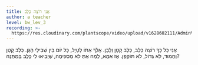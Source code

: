 ```yaml
---
title: אֲנִי רוֹצֶה כֶּלֶב
author: a teacher
level: bw_lev_3
recording: >-
  https://res.cloudinary.com/plantscope/video/upload/v1628602111/Admin%20recordings/sbpsgbedtsjvlxodrm5a.mp3
---
```

אֲנִי כָּל כָּךְ רוֹצֶה כֶּלֶב,
כֶּלֶב קָטָן וְלָבָן.
אֵלֶךְ אִתּוֹ לְטַיֵּל,
כָּל יוֹם בֵּין שְׁבִילֵי הַגַּן.
כֶּלֶב קָטָן וְחָמוּד,
לֹא גָּדוֹל, לֹא תּוֹקְפָן.
אָז אִמָּא, 
לָמָּה אַתְּ לֹא מַסְכִּימָה,
שֶׁיָּבִיאוּ לִי כֶּלֶב בְּמַתָּנָה?
